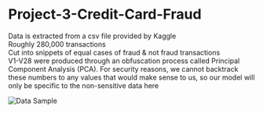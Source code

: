 # Project-3-Credit-Card-Fraud
 
Data is extracted from a csv file provided by Kaggle  
Roughly 280,000 transactions  
Cut into snippets of equal cases of fraud & not fraud transactions  
V1-V28 were produced through an obfuscation process called Principal Component Analysis (PCA). For security reasons, we cannot backtrack these numbers to any values that would make sense to us, so our model will only be specific to the non-sensitive data here  
  
![Data Sample](https://github.com/Sal-r/Project-3-Credit-Card-Fraud/blob/master/dev/JacobA/DataSample.png?raw=true)
